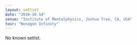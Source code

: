 ```yaml
---
layout: setlist
date: "2016-10-14"
venue: "Institute of Mentalphysics, Joshua Tree, CA, USA"
tour: "Nonagon Infinity"
---
```


No known setlist.

